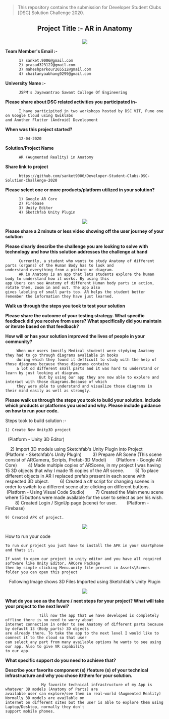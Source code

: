 
> This repository contains the submission for Developer Student Clubs [DSC] Solution Challenge 2020.
## <p align="center"> Project Title :- AR in Anatomy </p>


<p align="center">
 <img  src="https://github.com/sanket9006/Developer-Student-Clubs-DSC-Solution-Challenge-2020/blob/master/222.png">
</p>



**Team Member's Email :-**

          1) sanket.9006@gmail.com      
          2) prasad323122@gmail.com
          3) maheshparkour265512@gmail.com
          4) chaitanyaabhang9299@gmail.com

**University Name :-**

          JSPM's Jayawantrao Sawant College Of Engineering


**Please share about DSC related activities you participated in-**
          
          I have participited in two workshops hosted by DSC VIT, Pune one on Google Cloud using Qwiklabs 
    and Another Flutter (Android) Development

**When was this project started?**
          
          12-04-2020

**Solution/Project Name**

          AR (Augmented Reality) in Anatomy
          
**Share link to project**
          
          https://github.com/sanket9006/Developer-Student-Clubs-DSC-Solution-Challenge-2020
        
          
**Please select one or more products/platform utilized in your solution?**

          1) Google AR Core
          2) Firebase
          3) Unity Editor
          4) Sketchfab Unity Plugin
          
          
<p align="center">
 <img  src="https://github.com/sanket9006/Developer-Student-Clubs-DSC-Solution-Challenge-2020/blob/master/Unity + Arcore + Firebase  + Sketchfab.png">
</p>


**Please share a 2 minute or less video showing off the user journey of your solution**


**Please clearly describe the challenge you are looking to solve with technology and how this solution addresses the challenge at hand**

          Currently, a student who wants to study Anatomy of different parts (organs) of the Human Body has to look and 
    understand everything from a picture or diagram.
          AR in Anatomy is an app that lets students explore the human body to understand how it works. By using this 
    app Users can see Anatomy of different Human body parts in action, rotate them, zoom in and out. The app also 
    gives labeling of small parts too. AR helps the student better remember the information they have just learned. 

**Walk us through the steps you took to test your solution**


**Please share the outcome of your testing strategy. What specific feedback did you receive from users? What specifically 
did you maintain or iterate based on that feedback?**




**How will or has your solution improved the lives of people in your community?**
         
         When our users (mostly Medical student) were stydying Anatomy they had to go through diagrams avaliable in books
         during which they found it defficult to study with the help of those diagrams because those diagrams contains
         a lot od different small parts and it was hard to understand or learn by just looking at diagram.
                   But by using our app they are now able to explore and interact with those diagrams.Because of which
         they were able to understand and visualize those diagrams in their mind easily as well as strongly.

**Please walk us through the steps you took to build your solution. Include which products or platforms you used and why. Please include guidance on how to run your code.**

Steps took to build solution :-

    1) Create New Unity3D project
    (Platform - Unity 3D Editor)
    
    2) Import 3D models using Sketchfab's Unity Plugin into Project   
    (Platform - Sketchfab's Unity PlugIn)
    
    3) Prepare AR Scene (This scene consist of ARCamera, Scripts, Prefab-3D Model) 
       (Platform - Google AR Core)
    
    4) Made multiple copies of ARScene, in my project I was having 15 3D objects that why I made 15 copies of the AR scene.
    
    5) To place different objects in AR I replaced prefab present in each scene with respected 3D object.
    
    6) Created a c# script for changing scenes in order to switch to a different scene after clicking on different buttons.
       (Platform - Using Visual Code Studio)
    
    7) Created the Main menu scene where 15 buttons were made available for the user to select as per his wish.
    
    8) Created Login / SignUp page (scene) for user.
       (Platform - Firebase)
    
   
    9) Created APK of project.
    
<p align="center">
<img  src="https://github.com/sanket9006/Developer-Student-Clubs-DSC-Solution-Challenge-2020/blob/master/s.png">
</p>

How to run your code
   
    To run our project you just have to install the APK in your smartphone and thats it.
          
    If want to open our project in unity editor and you have all required software like Unity Editor, ARCore Package 
    then by simple clicking Menu.unity file present in Assets\Scenes folder you can open this project
    
    
<p align="center"> Following Image shows 3D Files Imported using Sketchfab's Unity Plugin </p>
       
  
<p align="center">
<img  src="https://github.com/sanket9006/Developer-Student-Clubs-DSC-Solution-Challenge-2020/blob/master/9999999999999999.png">
</p>



**What do you see as the future / next steps for your project? What will take your project to the next level?**

                   Till now the app that we have developed is completely offline there is no need to worry about 
    internet connection in order to see Anatomy of different parts because by default 13 (Body parts) 3D objects 
    are already there. To take the app to the next level I would like to connect it to the cloud so that user 
    can select any part from many available options he wants to see using our app. Also to give VR capability 
    to our app.                
          
**What specific support do you need to achieve that?**


**Describe your favorite component (s) /feature (s) of your technical infrastructure and why you chose it/them for your solution.**
                    
                    My favorite technical infrastructure of my App is whatever 3D models (Anatomy of Parts) are
    available user can explore/see them in real-world (Augmented Reality)  Normally 3D models are available on 
    internet on different sites but the user is able to explore them using Laptop/Desktop, normally they don't 
    support mobile phones.

